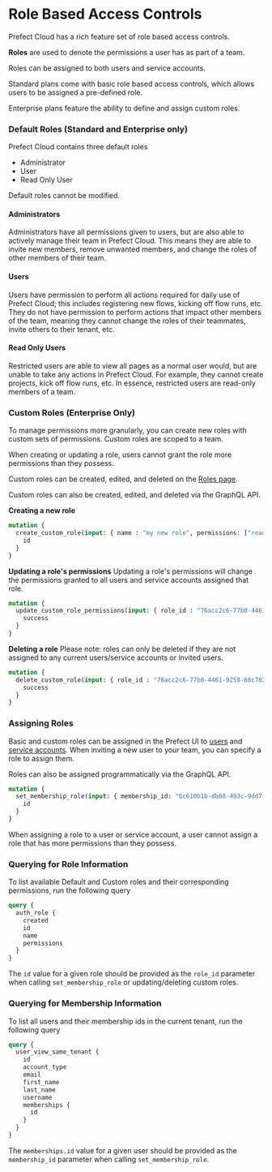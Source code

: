 # Role Based Access Controls <Badge text="Cloud"/>

Prefect Cloud has a rich feature set of role based access controls.

**Roles** are used to denote the permissions a user has as part of a team.

Roles can be assigned to both users and service accounts.

Standard plans come with basic role based access controls, which allows users to be assigned a pre-defined role.

Enterprise plans feature the ability to define and assign custom roles.

### Default Roles (Standard and Enterprise only)

Prefect Cloud contains three default roles

- Administrator
- User
- Read Only User

Default roles cannot be modified.

#### Administrators

Administrators have all permissions given to users, but are also able to actively manage their team in Prefect Cloud. This means they are able to invite new members, remove unwanted members, and change the roles of other members of their team.

#### Users

Users have permission to perform all actions required for daily use of Prefect Cloud; this includes registering new flows, kicking off flow runs, etc. They do not have permission to perform actions that impact other members of the team, meaning they cannot change the roles of their teammates, invite others to their tenant, etc.

#### Read Only Users

Restricted users are able to view all pages as a normal user would, but are unable to take any actions in Prefect Cloud. For example, they cannot create projects, kick off flow runs, etc. In essence, restricted users are read-only members of a team.

### Custom Roles (Enterprise Only)

To manage permissions more granularly, you can create new roles with custom sets of permissions. Custom roles are scoped to a team.

When creating or updating a role, users cannot grant the role more permissions than they possess.

Custom roles can be created, edited, and deleted on the [Roles page](https://cloud.prefect.io/team/roles).

Custom roles can also be created, edited, and deleted via the GraphQL API.

**Creating a new role**
```graphql
mutation {
  create_custom_role(input: { name : "my new role", permissions: ["read:flow"] }) {
    id
  }
}
```

**Updating a role's permissions**
Updating a role's permissions will change the permissions granted to all users and service accounts assigned that role.
```graphql
mutation {
  update_custom_role_permissions(input: { role_id : "76acc2c6-77b0-4461-9258-60c7021ffa4b", permissions: ["read:flow", "delete:flow"] }) {
    success
  }
}
```

**Deleting a role**
Please note: roles can only be deleted if they are not assigned to any current users/service accounts or invited users.
```graphql
mutation {
  delete_custom_role(input: { role_id : "76acc2c6-77b0-4461-9258-60c7021ffa4b" }) {
    success
  }
}
```


### Assigning Roles

Basic and custom roles can be assigned in the Prefect UI to [users](https://cloud.prefect.io/team/members) and [service accounts](https://cloud.prefect.io/team/service-accounts). When inviting a new user to your team, you can specify a role to assign them.

Roles can also be assigned programmatically via the GraphQL API.

```graphql
mutation {
  set_membership_role(input: { membership_id: "6c610b1b-db68-493c-9dd7-564974f822b0", role_id : "76acc2c6-77b0-4461-9258-60c7021ffa4b" }) {
    id
  }
}
```

When assigning a role to a user or service account, a user cannot assign a role that has more permissions than they possess.

### Querying for Role Information

To list available Default and Custom roles and their corresponding permissions, run the following query

```graphql
query {
  auth_role {
    created
    id
    name
    permissions
  }
}
```

The `id` value for a given role should be provided as the `role_id` parameter when calling `set_membership_role` or updating/deleting custom roles.

### Querying for Membership Information

To list all users and their membership ids in the current tenant, run the following query


```graphql
query {
  user_view_same_tenant {
    id
    account_type
    email
    first_name
    last_name
    username
    memberships {
      id
    }
  }
}
```

The `memberships.id` value for a given user should be provided as the `membership_id` parameter when calling `set_membership_role`.
